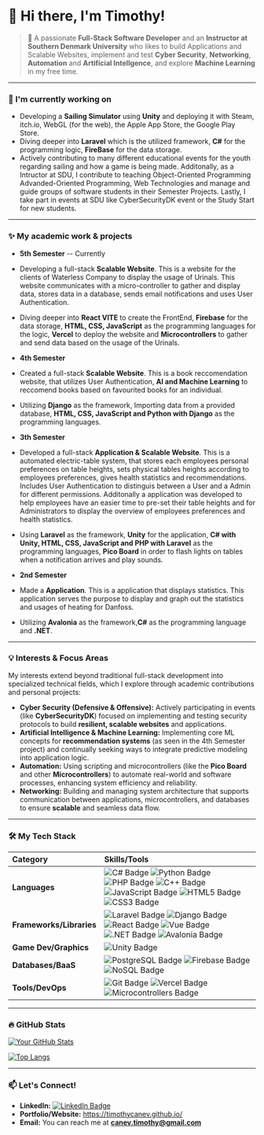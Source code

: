 # 👋 Hi there, I'm Timothy!

> 🚀 A passionate **Full-Stack Software Developer** and an **Instructor at Southern Denmark University** who likes to build Applications and Scalable Websites, implement and test **Cyber Security**, **Networking**, **Automation** and **Artificial Intellgence**, and explore **Machine Learning** in my free time.

---

### 🔭 I'm currently working on
* Developing a **Sailing Simulator** using **Unity** and deploying it with Steam, itch.io, WebGL (for the web), the Apple App Store, the Google Play Store.
* Diving deeper into **Laravel** which is the utilized framework, **C#** for the programming logic, **FireBase** for the data storage.
* Actively contributing to many different educational events for the youth regarding sailing and how a game is being made. Additonally, as a Intructor at SDU, I contribute to teaching Object-Oriented Programming Advanded-Oriented Programming, Web Technologies and manage and guide groups of software students in their Semester Projects. Lastly, I take part in events at SDU like CyberSecurityDK event or the Study Start for new students.

---

### ✨ My academic work & projects
* **5th Semester** -- Currently
* Developing a full-stack **Scalable Website**. This is a website for the clients of Waterless Company to display the usage of Urinals. This website communicates with a micro-controller to gather and display data, stores data in a database, sends email notifications and uses User Authentication.
* Diving deeper into **React VITE** to create the FrontEnd, **Firebase** for the data storage, **HTML, CSS, JavaScript** as the programming languages for the logic, **Vercel** to deploy the website and **Microcontrollers** to gather and send data based on the usage of the Urinals.

* **4th Semester**
* Created a full-stack **Scalable Website**. This is a book reccomendation website, that utilizes User Authentication, **AI and Machine Learning** to reccomend books based on favourited books for an individual.
* Utilizing **Django** as the framework, Importing data from a provided database, **HTML, CSS, JavaScript and Python with Django** as the programming languages.

* **3th Semester**
* Developed a full-stack **Application & Scalable Website**. This is a automated electric-table system, that stores each employees personal preferences on table heights, sets physical tables heights according to employees preferences, gives health statistics and recommendations. Includes User Authentication to distinguis between a User and a Admin for different permissions. Additonally a application was developed to help employees have an easier time to pre-set their table heights and for Administrators to display the overview of employees preferences and health statistics.
* Using **Laravel** as the framework, **Unity** for the application, **C# with Unity, HTML, CSS, JavaScript and PHP with Laravel** as the programming languages, **Pico Board** in order to flash lights on tables when a notification arrives and play sounds.

* **2nd Semester**
* Made a **Application**. This is a application that displays statistics. This application serves the purpose to display and graph out the statistics and usages of heating for Danfoss.
* Utilizing **Avalonia** as the framework,**C#** as the programming language and **.NET**.

---

### 💡 Interests & Focus Areas
My interests extend beyond traditional full-stack development into specialized technical fields, which I explore through academic contributions and personal projects:

* **Cyber Security (Defensive & Offensive):** Actively participating in events (like **CyberSecurityDK**) focused on implementing and testing security protocols to build **resilient, scalable websites** and applications.
* **Artificial Intelligence & Machine Learning:** Implementing core ML concepts for **recommendation systems** (as seen in the 4th Semester project) and continually seeking ways to integrate predictive modeling into application logic.
* **Automation:** Using scripting and microcontrollers (like the **Pico Board** and other **Microcontrollers**) to automate real-world and software processes, enhancing system efficiency and reliability.
* **Networking:** Building and managing system architecture that supports communication between applications, microcontrollers, and databases to ensure **scalable** and seamless data flow.

---

### 🛠️ My Tech Stack

| Category | Skills/Tools |
| :--- | :--- |
| **Languages** | ![C# Badge](https://img.shields.io/badge/C%23-239120?style=for-the-badge&logo=c-sharp&logoColor=white) ![Python Badge](https://img.shields.io/badge/Python-3776AB?style=for-the-badge&logo=python&logoColor=white) ![PHP Badge](https://img.shields.io/badge/PHP-777BB4?style=for-the-badge&logo=php&logoColor=white) ![C++ Badge](https://img.shields.io/badge/C%2B%2B-00599C?style=for-the-badge&logo=c%2B%2B&logoColor=white) ![JavaScript Badge](https://img.shields.io/badge/JavaScript-F7DF1E?style=for-the-badge&logo=javascript&logoColor=black) ![HTML5 Badge](https://img.shields.io/badge/HTML5-E34F26?style=for-the-badge&logo=html5&logoColor=white) ![CSS3 Badge](https://img.shields.io/badge/CSS3-1572B6?style=for-the-badge&logo=css3&logoColor=white) |
| **Frameworks/Libraries** | ![Laravel Badge](https://img.shields.io/badge/Laravel-FF2D20?style=for-the-badge&logo=laravel&logoColor=white) ![Django Badge](https://img.shields.io/badge/Django-092E20?style=for-the-badge&logo=django&logoColor=white) ![React Badge](https://img.shields.io/badge/React-20232A?style=for-the-badge&logo=react&logoColor=61DAFB) ![Vue Badge](https://img.shields.io/badge/Vue.js-35495E?style=for-the-badge&logo=vue.js&logoColor=4FC08D) ![.NET Badge](https://img.shields.io/badge/.NET-512BD4?style=for-the-badge&logo=dotnet&logoColor=white) ![Avalonia Badge](https://img.shields.io/badge/Avalonia-000000?style=for-the-badge&logo=avalonia&logoColor=white) |
| **Game Dev/Graphics** | ![Unity Badge](https://img.shields.io/badge/Unity-20232A?style=for-the-badge&logo=unity&logoColor=white) |
| **Databases/BaaS** | ![PostgreSQL Badge](https://img.shields.io/badge/PostgreSQL-316192?style=for-the-badge&logo=postgresql&logoColor=white) ![Firebase Badge](https://img.shields.io/badge/Firebase-FFCA28?style=for-the-badge&logo=firebase&logoColor=black) ![NoSQL Badge](https://img.shields.io/badge/NoSQL-000000?style=for-the-badge&logo=mongodb&logoColor=white) |
| **Tools/DevOps** | ![Git Badge](https://img.shields.io/badge/Git-F05032?style=for-the-badge&logo=git&logoColor=white) ![Vercel Badge](https://img.shields.io/badge/Vercel-000000?style=for-the-badge&logo=vercel&logoColor=white) ![Microcontrollers Badge](https://img.shields.io/badge/Microcontrollers-00599C?style=for-the-badge&logo=arduino&logoColor=white) |

---

### 🔥 GitHub Stats
[![Your GitHub Stats](https://github-readme-stats.vercel.app/api?username=TimothyCanev&show_icons=true&theme=dark&hide_title=true&icon_color=4CAF50&text_color=FFFFFF&bg_color=0D1117&border_color=0D1117)](https://github.com/anuraghazra/github-readme-stats)

[![Top Langs](https://github-readme-stats.vercel.app/api/top-langs/?username=TimothyCanev&layout=compact&theme=dark&hide_title=true&icon_color=4CAF50&text_color=FFFFFF&bg_color=0D1117&border_color=0D1117)](https://github.com/anuraghazra/github-readme-stats)

---

### 📫 Let's Connect!

* **LinkedIn:** [![LinkedIn Badge](https://img.shields.io/badge/-LinkedIn-0A66C2?style=for-the-badge&logo=linkedin&logoColor=white)](https://www.linkedin.com/in/timothy-canev-01112729a/)
* **Portfolio/Website:** https://timothycanev.github.io/
* **Email:** You can reach me at **canev.timothy@gmail.com**
